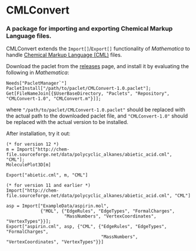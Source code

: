# CMLConvert
### A package for importing and exporting Chemical Markup Language files.

CMLConvert extends the `Import[]`/`Export[]` functionality of *Mathematica* to handle [Chemical Markup Language (CML)](http://xml-cml.org/) files.

Download the paclet from the [releases](https://github.com/tpfto/CMLConvert/releases) page, and install it by evaluating the following in *Mathematica*:

    Needs["PacletManager`"]
    PacletInstall["/path/to/paclet/CMLConvert-1.0.paclet"];
    Get[FileNameJoin[{$UserBaseDirectory, "Paclets", "Repository", "CMLConvert-1.0", "CMLConvert.m"}]];

where `"/path/to/paclet/CMLConvert-1.0.paclet"` should be replaced with the actual path to the downloaded paclet file,
and `"CMLConvert-1.0"` should be replaced with the actual version to be installed.

After installation, try it out:

    (* for version 12 *)
    m = Import["http://chem-file.sourceforge.net/data/polycyclic_alkanes/abietic_acid.cml", "CML"];
    MoleculePlot3D[m]
    
    Export["abietic.cml", m, "CML"]
    
    (* for version 11 and earlier *)
    Import["http://chem-file.sourceforge.net/data/polycyclic_alkanes/abietic_acid.cml", "CML"]

    asp = Import["ExampleData/aspirin.mol",
                 {"MOL", {"EdgeRules", "EdgeTypes", "FormalCharges",
                          "MassNumbers", "VertexCoordinates", "VertexTypes"}}];
    Export["aspirin.cml", asp, {"CML", {"EdgeRules", "EdgeTypes", "FormalCharges",
                                        "MassNumbers", "VertexCoordinates", "VertexTypes"}}]
